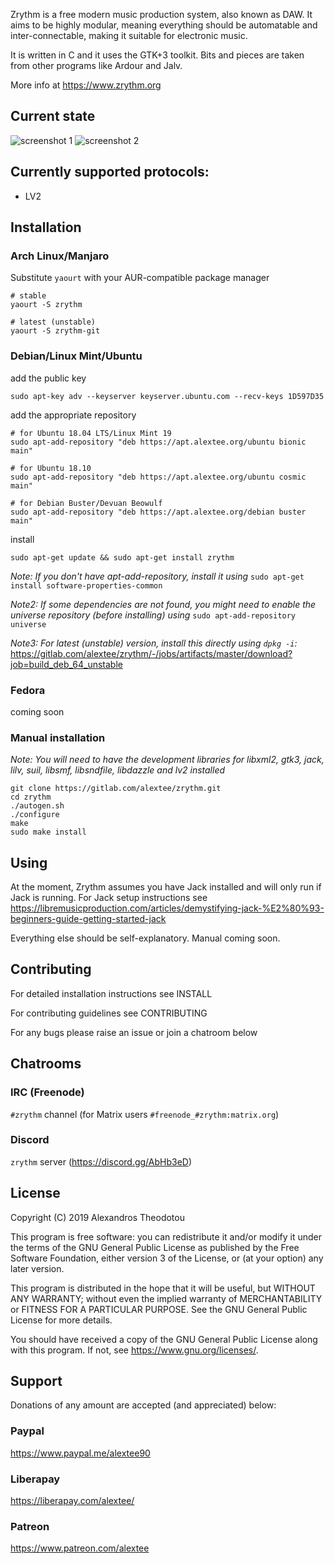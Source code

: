 Zrythm is a free modern music production system, also known as DAW.
It aims to be highly modular, meaning everything should be automatable and inter-connectable, making it suitable for electronic music.

It is written in C and it uses the GTK+3 toolkit. Bits and pieces are taken from other programs like Ardour and Jalv.

More info at https://www.zrythm.org

## Current state
![screenshot 1](https://www.zrythm.org/img/Screenshot_20190105_165238.png)
![screenshot 2](https://www.zrythm.org/img/Screenshot_20190105_165002.png)

## Currently supported protocols:
- LV2

## Installation
### Arch Linux/Manjaro
Substitute `yaourt` with your AUR-compatible package manager
```
# stable
yaourt -S zrythm

# latest (unstable)
yaourt -S zrythm-git
```
### Debian/Linux Mint/Ubuntu
add the public key
```
sudo apt-key adv --keyserver keyserver.ubuntu.com --recv-keys 1D597D35
```
add the appropriate repository
```
# for Ubuntu 18.04 LTS/Linux Mint 19
sudo apt-add-repository "deb https://apt.alextee.org/ubuntu bionic main"

# for Ubuntu 18.10
sudo apt-add-repository "deb https://apt.alextee.org/ubuntu cosmic main"

# for Debian Buster/Devuan Beowulf
sudo apt-add-repository "deb https://apt.alextee.org/debian buster main"
```

install
```
sudo apt-get update && sudo apt-get install zrythm
```

_Note: If you don't have apt-add-repository, install it using_
`
sudo apt-get install software-properties-common
`

_Note2: If some dependencies are not found, you might need to enable the universe repository (before installing) using_
`
sudo apt-add-repository universe
`

_Note3: For latest (unstable) version, install this directly using `dpkg -i`:_ https://gitlab.com/alextee/zrythm/-/jobs/artifacts/master/download?job=build_deb_64_unstable
### Fedora
coming soon
### Manual installation
_Note: You will need to have the development libraries for libxml2, gtk3, jack, lilv, suil, libsmf, libsndfile, libdazzle and lv2 installed_
```
git clone https://gitlab.com/alextee/zrythm.git
cd zrythm
./autogen.sh
./configure
make
sudo make install
```

## Using
At the moment, Zrythm assumes you have Jack installed and will only run if Jack is running. For Jack setup instructions see https://libremusicproduction.com/articles/demystifying-jack-%E2%80%93-beginners-guide-getting-started-jack

Everything else should be self-explanatory. Manual coming soon.

## Contributing
For detailed installation instructions see INSTALL

For contributing guidelines see CONTRIBUTING

For any bugs please raise an issue or join a chatroom below

## Chatrooms
### IRC (Freenode)
`#zrythm` channel (for Matrix users `#freenode_#zrythm:matrix.org`)
### Discord
`zrythm` server (https://discord.gg/AbHb3eD)

## License
Copyright (C) 2019  Alexandros Theodotou

This program is free software: you can redistribute it and/or modify
it under the terms of the GNU General Public License as published by
the Free Software Foundation, either version 3 of the License, or
(at your option) any later version.

This program is distributed in the hope that it will be useful,
but WITHOUT ANY WARRANTY; without even the implied warranty of
MERCHANTABILITY or FITNESS FOR A PARTICULAR PURPOSE.  See the
GNU General Public License for more details.

You should have received a copy of the GNU General Public License
along with this program.  If not, see <https://www.gnu.org/licenses/>.


## Support
Donations of any amount are accepted (and appreciated) below:

### Paypal
https://www.paypal.me/alextee90
### Liberapay
https://liberapay.com/alextee/
### Patreon
https://www.patreon.com/alextee
